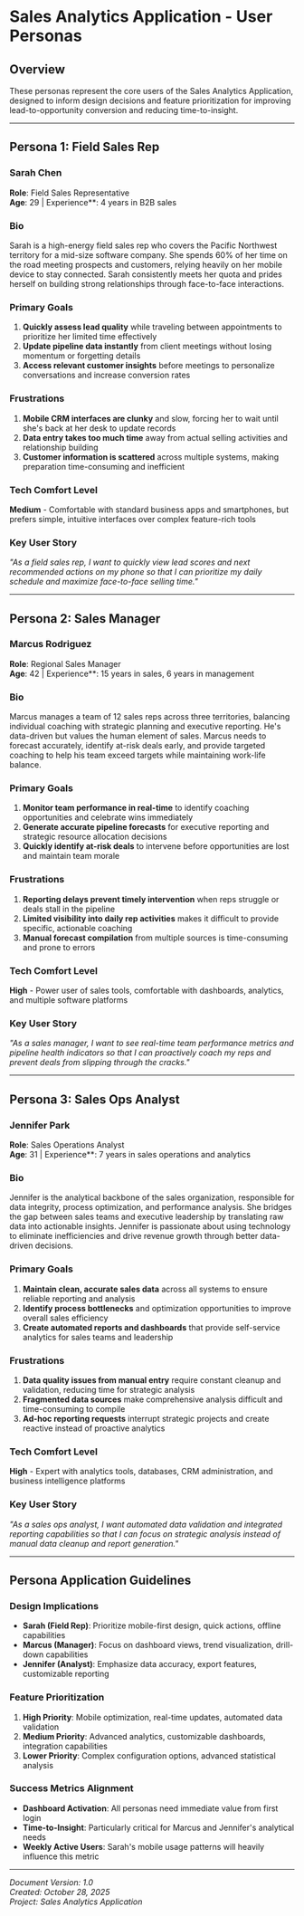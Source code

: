 # Sales Analytics Application - User Personas

## Overview
These personas represent the core users of the Sales Analytics Application, designed to inform design decisions and feature prioritization for improving lead-to-opportunity conversion and reducing time-to-insight.

---

## Persona 1: Field Sales Rep

### Sarah Chen
**Role**: Field Sales Representative  
**Age**: 29 | Experience**: 4 years in B2B sales

### Bio
Sarah is a high-energy field sales rep who covers the Pacific Northwest territory for a mid-size software company. She spends 60% of her time on the road meeting prospects and customers, relying heavily on her mobile device to stay connected. Sarah consistently meets her quota and prides herself on building strong relationships through face-to-face interactions.

### Primary Goals
1. **Quickly assess lead quality** while traveling between appointments to prioritize her limited time effectively
2. **Update pipeline data instantly** from client meetings without losing momentum or forgetting details
3. **Access relevant customer insights** before meetings to personalize conversations and increase conversion rates

### Frustrations
1. **Mobile CRM interfaces are clunky** and slow, forcing her to wait until she's back at her desk to update records
2. **Data entry takes too much time** away from actual selling activities and relationship building
3. **Customer information is scattered** across multiple systems, making preparation time-consuming and inefficient

### Tech Comfort Level
**Medium** - Comfortable with standard business apps and smartphones, but prefers simple, intuitive interfaces over complex feature-rich tools

### Key User Story
*"As a field sales rep, I want to quickly view lead scores and next recommended actions on my phone so that I can prioritize my daily schedule and maximize face-to-face selling time."*

---

## Persona 2: Sales Manager

### Marcus Rodriguez
**Role**: Regional Sales Manager  
**Age**: 42 | Experience**: 15 years in sales, 6 years in management

### Bio
Marcus manages a team of 12 sales reps across three territories, balancing individual coaching with strategic planning and executive reporting. He's data-driven but values the human element of sales. Marcus needs to forecast accurately, identify at-risk deals early, and provide targeted coaching to help his team exceed targets while maintaining work-life balance.

### Primary Goals
1. **Monitor team performance in real-time** to identify coaching opportunities and celebrate wins immediately
2. **Generate accurate pipeline forecasts** for executive reporting and strategic resource allocation decisions
3. **Quickly identify at-risk deals** to intervene before opportunities are lost and maintain team morale

### Frustrations
1. **Reporting delays prevent timely intervention** when reps struggle or deals stall in the pipeline
2. **Limited visibility into daily rep activities** makes it difficult to provide specific, actionable coaching
3. **Manual forecast compilation** from multiple sources is time-consuming and prone to errors

### Tech Comfort Level
**High** - Power user of sales tools, comfortable with dashboards, analytics, and multiple software platforms

### Key User Story
*"As a sales manager, I want to see real-time team performance metrics and pipeline health indicators so that I can proactively coach my reps and prevent deals from slipping through the cracks."*

---

## Persona 3: Sales Ops Analyst

### Jennifer Park
**Role**: Sales Operations Analyst  
**Age**: 31 | Experience**: 7 years in sales operations and analytics

### Bio
Jennifer is the analytical backbone of the sales organization, responsible for data integrity, process optimization, and performance analysis. She bridges the gap between sales teams and executive leadership by translating raw data into actionable insights. Jennifer is passionate about using technology to eliminate inefficiencies and drive revenue growth through better data-driven decisions.

### Primary Goals
1. **Maintain clean, accurate sales data** across all systems to ensure reliable reporting and analysis
2. **Identify process bottlenecks** and optimization opportunities to improve overall sales efficiency
3. **Create automated reports and dashboards** that provide self-service analytics for sales teams and leadership

### Frustrations
1. **Data quality issues from manual entry** require constant cleanup and validation, reducing time for strategic analysis
2. **Fragmented data sources** make comprehensive analysis difficult and time-consuming to compile
3. **Ad-hoc reporting requests** interrupt strategic projects and create reactive instead of proactive analytics

### Tech Comfort Level
**High** - Expert with analytics tools, databases, CRM administration, and business intelligence platforms

### Key User Story
*"As a sales ops analyst, I want automated data validation and integrated reporting capabilities so that I can focus on strategic analysis instead of manual data cleanup and report generation."*

---

## Persona Application Guidelines

### Design Implications
- **Sarah (Field Rep)**: Prioritize mobile-first design, quick actions, offline capabilities
- **Marcus (Manager)**: Focus on dashboard views, trend visualization, drill-down capabilities  
- **Jennifer (Analyst)**: Emphasize data accuracy, export features, customizable reporting

### Feature Prioritization
1. **High Priority**: Mobile optimization, real-time updates, automated data validation
2. **Medium Priority**: Advanced analytics, customizable dashboards, integration capabilities
3. **Lower Priority**: Complex configuration options, advanced statistical analysis

### Success Metrics Alignment
- **Dashboard Activation**: All personas need immediate value from first login
- **Time-to-Insight**: Particularly critical for Marcus and Jennifer's analytical needs
- **Weekly Active Users**: Sarah's mobile usage patterns will heavily influence this metric

---

*Document Version: 1.0*  
*Created: October 28, 2025*  
*Project: Sales Analytics Application*